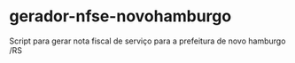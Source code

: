 # gerador-nfse-novohamburgo
Script para gerar nota fiscal de serviço para a prefeitura de novo hamburgo /RS

